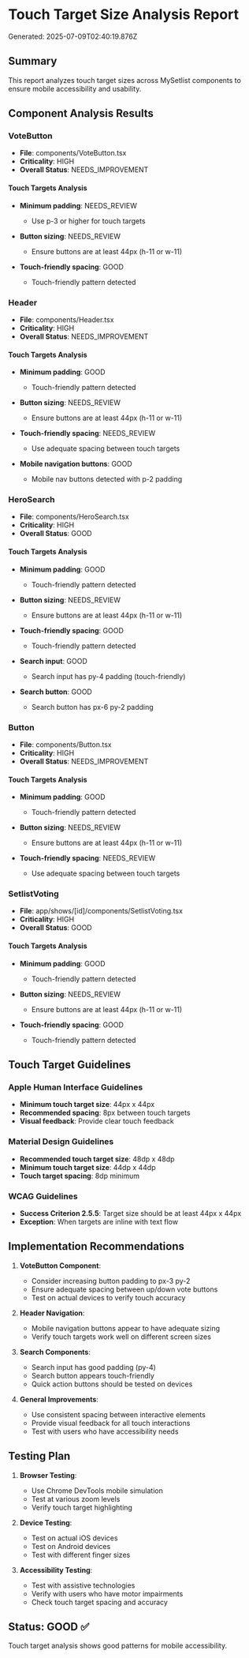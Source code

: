 # Touch Target Size Analysis Report
Generated: 2025-07-09T02:40:19.876Z

## Summary
This report analyzes touch target sizes across MySetlist components to ensure mobile accessibility and usability.

## Component Analysis Results


### VoteButton
- **File**: components/VoteButton.tsx
- **Criticality**: HIGH
- **Overall Status**: NEEDS_IMPROVEMENT

#### Touch Targets Analysis

- **Minimum padding**: NEEDS_REVIEW
  - Use p-3 or higher for touch targets

- **Button sizing**: NEEDS_REVIEW
  - Ensure buttons are at least 44px (h-11 or w-11)

- **Touch-friendly spacing**: GOOD
  - Touch-friendly pattern detected






### Header
- **File**: components/Header.tsx
- **Criticality**: HIGH
- **Overall Status**: NEEDS_IMPROVEMENT

#### Touch Targets Analysis

- **Minimum padding**: GOOD
  - Touch-friendly pattern detected

- **Button sizing**: NEEDS_REVIEW
  - Ensure buttons are at least 44px (h-11 or w-11)

- **Touch-friendly spacing**: NEEDS_REVIEW
  - Use adequate spacing between touch targets

- **Mobile navigation buttons**: GOOD
  - Mobile nav buttons detected with p-2 padding






### HeroSearch
- **File**: components/HeroSearch.tsx
- **Criticality**: HIGH
- **Overall Status**: GOOD

#### Touch Targets Analysis

- **Minimum padding**: GOOD
  - Touch-friendly pattern detected

- **Button sizing**: NEEDS_REVIEW
  - Ensure buttons are at least 44px (h-11 or w-11)

- **Touch-friendly spacing**: GOOD
  - Touch-friendly pattern detected

- **Search input**: GOOD
  - Search input has py-4 padding (touch-friendly)

- **Search button**: GOOD
  - Search button has px-6 py-2 padding






### Button
- **File**: components/Button.tsx
- **Criticality**: HIGH
- **Overall Status**: NEEDS_IMPROVEMENT

#### Touch Targets Analysis

- **Minimum padding**: GOOD
  - Touch-friendly pattern detected

- **Button sizing**: NEEDS_REVIEW
  - Ensure buttons are at least 44px (h-11 or w-11)

- **Touch-friendly spacing**: NEEDS_REVIEW
  - Use adequate spacing between touch targets






### SetlistVoting
- **File**: app/shows/[id]/components/SetlistVoting.tsx
- **Criticality**: HIGH
- **Overall Status**: GOOD

#### Touch Targets Analysis

- **Minimum padding**: GOOD
  - Touch-friendly pattern detected

- **Button sizing**: NEEDS_REVIEW
  - Ensure buttons are at least 44px (h-11 or w-11)

- **Touch-friendly spacing**: GOOD
  - Touch-friendly pattern detected







## Touch Target Guidelines

### Apple Human Interface Guidelines
- **Minimum touch target size**: 44px x 44px
- **Recommended spacing**: 8px between touch targets
- **Visual feedback**: Provide clear touch feedback

### Material Design Guidelines
- **Recommended touch target size**: 48dp x 48dp
- **Minimum touch target size**: 44dp x 44dp
- **Touch target spacing**: 8dp minimum

### WCAG Guidelines
- **Success Criterion 2.5.5**: Target size should be at least 44px x 44px
- **Exception**: When targets are inline with text flow

## Implementation Recommendations

1. **VoteButton Component**: 
   - Consider increasing button padding to px-3 py-2
   - Ensure adequate spacing between up/down vote buttons
   - Test on actual devices to verify touch accuracy

2. **Header Navigation**:
   - Mobile navigation buttons appear to have adequate sizing
   - Verify touch targets work well on different screen sizes

3. **Search Components**:
   - Search input has good padding (py-4)
   - Search button appears touch-friendly
   - Quick action buttons should be tested on devices

4. **General Improvements**:
   - Use consistent spacing between interactive elements
   - Provide visual feedback for all touch interactions
   - Test with users who have accessibility needs

## Testing Plan

1. **Browser Testing**:
   - Use Chrome DevTools mobile simulation
   - Test at various zoom levels
   - Verify touch target highlighting

2. **Device Testing**:
   - Test on actual iOS devices
   - Test on Android devices
   - Test with different finger sizes

3. **Accessibility Testing**:
   - Test with assistive technologies
   - Verify with users who have motor impairments
   - Check touch target spacing and accuracy

## Status: GOOD ✅

Touch target analysis shows good patterns for mobile accessibility.
